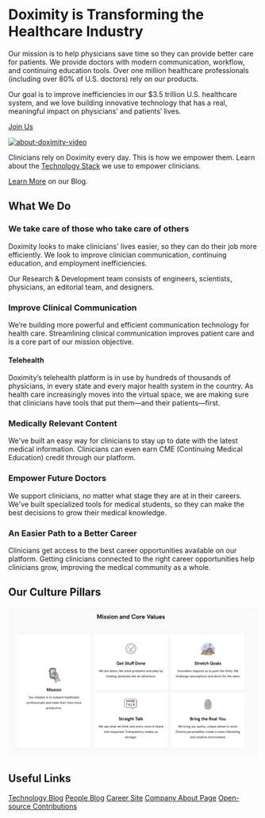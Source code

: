 # Doximity is Transforming the Healthcare Industry

Our mission is to help physicians save time so they can provide better care for patients. We provide doctors with modern communication, workflow, and continuing education tools. Over one million healthcare professionals (including over 80% of U.S. doctors) rely on our products.

Our goal is to improve inefficiencies in our $3.5 trillion U.S. healthcare system, and we love building innovative technology that has a real, meaningful impact on physicians’ and patients’ lives.

[Join Us](https://workat.doximity.com/)

[![about-doximity-video](https://assets.doxcdn.com/image/upload/v1/logos/doximity/logo-og-doximity.png)](https://assets.doxcdn.com/video/upload/v1/videos/workat/video-about-doximity.mp4
)

Clinicians rely on Doximity every day. This is how we empower them. Learn about the [Technology Stack](https://technology.doximity.com/technology-stack) we use to empower clinicians.

[Learn More](https://technology.doximity.com/) on our Blog.

## What We Do

### We take care of those who take care of others

Doximity looks to make clinicians' lives easier, so they can do their job more efficiently. We look to improve clinician communication, continuing education, and employment inefficiencies.

Our Research & Development team consists of engineers, scientists, physicians, an editorial team, and designers.

### Improve Clinical Communication

We’re building more powerful and efficient communication technology for health care. Streamlining clinical communication improves patient care and is a core part of our mission objective.

#### Telehealth

Doximity’s telehealth platform is in use by hundreds of thousands of physicians, in every state and every major health system in the country. As health care increasingly moves into the virtual space, we are making sure that clinicians have tools that put them—and their patients—first.

### Medically Relevant Content

We've built an easy way for clinicians to stay up to date with the latest medical information. Clinicians can even earn CME (Continuing Medical Education) credit through our platform.

### Empower Future Doctors

We support clinicians, no matter what stage they are at in their careers. We've built specialized tools for medical students, so they can make the best decisions to grow their medical knowledge.

### An Easier Path to a Better Career

Clinicians get access to the best career opportunities available on our platform. Getting clinicians connected to the right career opportunities help clinicians grow, improving the medical community as a whole.

## Our Culture Pillars

![alt text](https://github.com/doximity/.github/blob/master/assets/mission-and-core-values.png?raw=true)

## Useful Links

[Technology Blog](http://technology.doximity.com)
[People Blog](http://people.doximity.com)
[Career Site](http://work.doximity.com)
[Company About Page](https://www.doximity.com/about)
[Open-source Contributions](http://github.com/doximity/)

